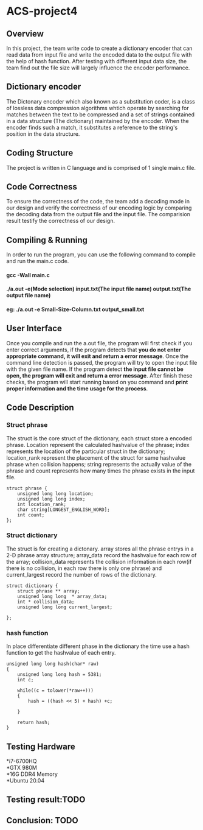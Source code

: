 # ACS-project4
## Overview
In this project, the team write code to create a dictionary encoder that can read data from input file and write the encoded data to the output file with the help of hash function. After testing with different input data size, the team find out the file size will largely influence the encoder performance.

## Dictionary encoder
The Dictonary encoder which also known as a substitution coder, is a class of lossless data compression algorithms whtich operate by searching for matches between the text to be compressed and a set of strings contained in a data structure (The dictionary) maintained by the encoder. When the encoder finds such a match, it substitutes a reference to the string's position in the data structure.

## Coding Structure
The project is written in C language and is comprised of 1 single main.c file.
## Code Correctness
To ensure the correctness of the code, the team add a decoding mode in our design and verify the correctness of our encoding logic by comparing the decoding data from the output file and the input file. The comparision result testify the correctness of our design.

## Compiling & Running
In order to run the program, you can use the following command to compile and run the main.c code.
#### gcc -Wall main.c
#### ./a.out -e(Mode selection) input.txt(The input file name) output.txt(The output file name)
#### eg: ./a.out -e Small-Size-Column.txt output_small.txt

## User Interface
Once you compile and run the a.out file, the program will first check if you enter correct arguments, if the program detects that **you do not enter appropriate command, it will exit and return a error message**. Once the command line detection is passed, the program will try to open the input file with the given file name. If the program detect **the input file cannot be open, the program will exit and return a error message**. After finish these checks, the program will start running based on you command and **print proper information and the time usage for the process**.

## Code Description
### Struct phrase
The struct is the core struct of the dictionary, each struct store a encoded phrase. Location represent the calculated hashvalue of the phrase; index represents the location of the particular struct in the dictionary; location_rank represent the placement of the struct for same hashvalue phrase when collision happens; string represents the actually value of the phrase and count represents how many times the phrase exists in the input file. 
```
struct phrase { 
	unsigned long long location;
	unsigned long long index;
	int location_rank;
	char string[LONGEST_ENGLISH_WORD];
	int count;
};
```

### Struct dictionary
The struct is for creating a dictonary. array stores all the phrase entrys in a 2-D phrase array structure; array_data record the hashvalue for each row of the array; collision_data represents the collision information in each row(if there is no collision, in each row there is only one phrase) and current_largest record the number of rows of the dictionary.
```
struct dictionary {
	struct phrase ** array;
	unsigned long long  * array_data;
	int * collision_data;	
	unsigned long long current_largest; 

};
```
### hash function
In place differentiate different phase in the dictionary the time use a hash function to get the hashvalue of each entry.
```
unsigned long long hash(char* raw)
{
	unsigned long long hash = 5381;
	int c;

	while((c = tolower(*raw++)))
	{	
		hash = ((hash << 5) + hash) +c;

	}

	return hash;
}
```
## Testing Hardware
\*i7-6700HQ  
\*GTX 980M  
\*16G DDR4 Memory  
\*Ubuntu 20.04

## Testing result:TODO

## Conclusion: TODO







